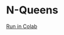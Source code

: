 # N-Queens

<a href="https://colab.research.google.com/github/HummelsM/N-Queens/blob/main/genetic_algo.ipynb">Run in Colab</a>
